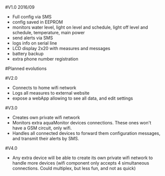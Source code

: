 
#V1.0 2016/09
- Full config via SMS
- config saved in EEPROM
- monitors water level, light on level and schedule, light off level and schedule, temperature, main power
- send alerts via SMS
- logs info on serial line
- LCD display 2x20 with measures and messages
- battery backup
- extra phone number registration


#Planned evolutions

#V2.0
- Connects to home wifi network
- Logs all measures to external website
- expose a webApp allowing to see all data, and edit settings

#V3.0
- Creates own private wifi network
- Monitors extra aquaMonitor devices connections. These ones won't have a GSM circuit, only wifi.
- Handles all connected devices to forward them configuration messages, and transmit their alerts by SMS.

#V4.0
- Any extra device will be able to create its own private wifi network to handle more devices
(wifi component only accepts 4 simultaneous connections. Could multiplex, but less fun, and not as quick)

